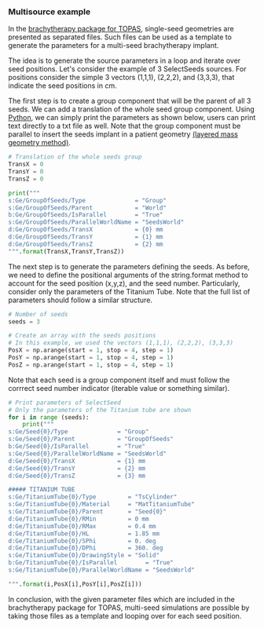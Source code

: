 ### Multisource example

 In the [brachytherapy package for TOPAS](https://topas.readthedocs.io/en/latest/examples-docs/Brachytherapy/index.html), single-seed geometries are presented as separated files. Such files can be used as a template to generate the parameters for a multi-seed brachytherapy implant. 
 
The idea is to generate the source parameters in a loop and iterate over seed positions. Let's consider the example of 3 SelectSeeds sources. For positions consider the simple 3 vectors (1,1,1), (2,2,2), and (3,3,3), that indicate the seed positions in cm.

The first step is to create a group component that will be the parent of all 3 seeds. We can add a translation of the whole seed group component. Using [Python](https://www.python.org/), we can simply print the parameters as shown below, users can print text directly to a txt file as well. Note that the group component must be parallel to insert the seeds implant in a patient geometry [(layered mass geometry method)](https://topas.readthedocs.io/en/latest/parameters/geometry/parallel_world.html).

```python
# Translation of the whole seeds group
TransX = 0
TransY = 0
TransZ = 0

print("""
s:Ge/GroupOfSeeds/Type              = "Group"
s:Ge/GroupOfSeeds/Parent            = "World"
b:Ge/GroupOfSeeds/IsParallel        = "True"
s:Ge/GroupOfSeeds/ParallelWorldName = "SeedsWorld"
d:Ge/GroupOfSeeds/TransX            = {0} mm
d:Ge/GroupOfSeeds/TransY            = {1} mm
d:Ge/GroupOfSeeds/TransZ            = {2} mm
""".format(TransX,TransY,TransZ))

```
The next step is to generate the parameters defining the seeds.  As before, we need to define the positional arguments of the string.format method to account for the seed position (x,y,z), and the seed number. Particularly, consider only the parameters of the Titanium Tube. Note that the full list of parameters should follow a similar structure.


```python
# Number of seeds
seeds = 3

# Create an array with the seeds positions
# In this example, we used the vectors (1,1,1), (2,2,2), (3,3,3) 
PosX = np.arange(start = 1, stop = 4, step = 1)
PosY = np.arange(start = 1, stop = 4, step = 1)
PosZ = np.arange(start = 1, stop = 4, step = 1)
```
Note that each seed is a group component itself and must follow the corrrect seed number indicator (iterable value or something similar).

```python
# Print parameters of SelectSeed
# Only the parameters of the Titanium tube are shown
for i in range (seeds):
    print("""
s:Ge/Seed{0}/Type              = "Group"
s:Ge/Seed{0}/Parent            = "GroupOfSeeds"
b:Ge/Seed{0}/IsParallel        = "True"
s:Ge/Seed{0}/ParallelWorldName = "SeedsWorld"
d:Ge/Seed{0}/TransX            = {1} mm
d:Ge/Seed{0}/TransY            = {2} mm
d:Ge/Seed{0}/TransZ            = {3} mm

##### TITANIUM TUBE
s:Ge/TitaniumTube{0}/Type         = "TsCylinder"
s:Ge/TitaniumTube{0}/Material     = "MatTitaniumTube"
s:Ge/TitaniumTube{0}/Parent       = "Seed{0}"
d:Ge/TitaniumTube{0}/RMin         = 0 mm
d:Ge/TitaniumTube{0}/RMax         = 0.4 mm
d:Ge/TitaniumTube{0}/HL           = 1.85 mm
d:Ge/TitaniumTube{0}/SPhi         = 0. deg
d:Ge/TitaniumTube{0}/DPhi         = 360. deg
s:Ge/TitaniumTube{0}/DrawingStyle = "Solid"
b:Ge/TitaniumTube{0}/IsParallel        = "True"
s:Ge/TitaniumTube{0}/ParallelWorldName = "SeedsWorld"

""".format(i,PosX[i],PosY[i],PosZ[i]))
```
In conclusion, with the given parameter files which are included in the brachytherapy package for TOPAS, multi-seed simulations are possible by taking those files as a template and looping over for each seed position.


 